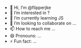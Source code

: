 - 👋 Hi, I’m @flipperjke
- 👀 I’m interested in ?
- 🌱 I’m currently learning JS
- 💞️ I’m looking to collaborate on ...
- 📫 How to reach me ...
- 😄 Pronouns: ...
- ⚡ Fun fact: ...

<!---
flipperjke/flipperjke is a ✨ special ✨ repository because its `README.md` (this file) appears on your GitHub profile.
You can click the Preview link to take a look at your changes.
--->
